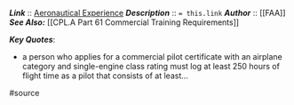 ***Link***      :: [Aeronautical Experience](https://www.ecfr.gov/current/title-14/section-61.129)
***Description***      :: `= this.link`
***Author*** :: [[FAA]]
***See Also:*** [[CPL.A Part 61 Commercial Training Requirements]]

***Key Quotes***:
* a person who applies for a commercial pilot certificate with an airplane category and single-engine class rating must log at least 250 hours of flight time as a pilot that consists of at least...

#source